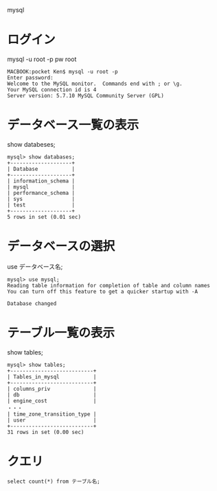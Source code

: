 mysql 
#  ログイン

mysql -u root -p
pw
root

```
MACBOOK:pocket Ken$ mysql -u root -p
Enter password: 
Welcome to the MySQL monitor.  Commands end with ; or \g.
Your MySQL connection id is 4
Server version: 5.7.10 MySQL Community Server (GPL)
```
# データベース一覧の表示

show databeses;

```
mysql> show databases;
+--------------------+
| Database           |
+--------------------+
| information_schema |
| mysql              |
| performance_schema |
| sys                |
| test               |
+--------------------+
5 rows in set (0.01 sec)
```
# データベースの選択

use データベース名;

```
mysql> use mysql;
Reading table information for completion of table and column names
You can turn off this feature to get a quicker startup with -A

Database changed
```
# テーブル一覧の表示

show tables;

```
mysql> show tables;
+---------------------------+
| Tables_in_mysql           |
+---------------------------+
| columns_priv              |
| db                        |
| engine_cost               |
・・・
| time_zone_transition_type |
| user                      |
+---------------------------+
31 rows in set (0.00 sec)
```

# クエリ

```
select count(*) from テーブル名;
```
